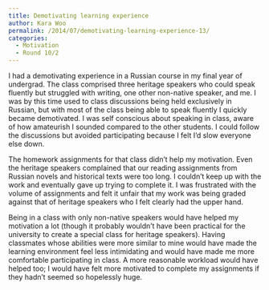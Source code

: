 ```yaml
---
title: Demotivating learning experience
author: Kara Woo
permalink: /2014/07/demotivating-learning-experience-13/
categories:
  - Motivation
  - Round 10/2
---
```

I had a demotivating experience in a Russian course in my final year of undergrad. The class comprised three heritage speakers who could speak fluently but struggled with writing, one other non-native speaker, and me. I was by this time used to class discussions being held exclusively in Russian, but with most of the class being able to speak fluently I quickly became demotivated. I was self conscious about speaking in class, aware of how amateurish I sounded compared to the other students. I could follow the discussions but avoided participating because I felt I&#8217;d slow everyone else down.

The homework assignments for that class didn&#8217;t help my motivation. Even the heritage speakers complained that our reading assignments from Russian novels and historical texts were too long. I couldn&#8217;t keep up with the work and eventually gave up trying to complete it. I was frustrated with the volume of assignments and felt it unfair that my work was being graded against that of heritage speakers who I felt clearly had the upper hand.

Being in a class with only non-native speakers would have helped my motivation a lot (though it probably wouldn&#8217;t have been practical for the university to create a special class for heritage speakers). Having classmates whose abilities were more similar to mine would have made the learning environment feel less intimidating and would have made me more comfortable participating in class. A more reasonable workload would have helped too; I would have felt more motivated to complete my assignments if they hadn&#8217;t seemed so hopelessly huge.
